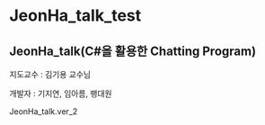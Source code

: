 # JeonHa_talk_test
## JeonHa_talk(C#을 활용한 Chatting Program)

지도교수 : 김기용 교수님

개발자 : 기지연, 임아름, 팽대원

JeonHa_talk.ver_2
